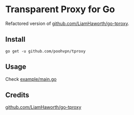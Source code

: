 # Transparent Proxy for Go

Refactored version of [github.com/LiamHaworth/go-tproxy](https://github.com/LiamHaworth/go-tproxy).

## Install

```shell
go get -u github.com/poohvpn/tproxy
```

## Usage

Check [example/main.go](example/main.go)

## Credits

[github.com/LiamHaworth/go-tproxy](https://github.com/LiamHaworth/go-tproxy)